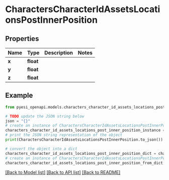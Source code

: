 # CharactersCharacterIdAssetsLocationsPostInnerPosition


## Properties

Name | Type | Description | Notes
------------ | ------------- | ------------- | -------------
**x** | **float** |  | 
**y** | **float** |  | 
**z** | **float** |  | 

## Example

```python
from pyesi_openapi.models.characters_character_id_assets_locations_post_inner_position import CharactersCharacterIdAssetsLocationsPostInnerPosition

# TODO update the JSON string below
json = "{}"
# create an instance of CharactersCharacterIdAssetsLocationsPostInnerPosition from a JSON string
characters_character_id_assets_locations_post_inner_position_instance = CharactersCharacterIdAssetsLocationsPostInnerPosition.from_json(json)
# print the JSON string representation of the object
print(CharactersCharacterIdAssetsLocationsPostInnerPosition.to_json())

# convert the object into a dict
characters_character_id_assets_locations_post_inner_position_dict = characters_character_id_assets_locations_post_inner_position_instance.to_dict()
# create an instance of CharactersCharacterIdAssetsLocationsPostInnerPosition from a dict
characters_character_id_assets_locations_post_inner_position_from_dict = CharactersCharacterIdAssetsLocationsPostInnerPosition.from_dict(characters_character_id_assets_locations_post_inner_position_dict)
```
[[Back to Model list]](../README.md#documentation-for-models) [[Back to API list]](../README.md#documentation-for-api-endpoints) [[Back to README]](../README.md)


